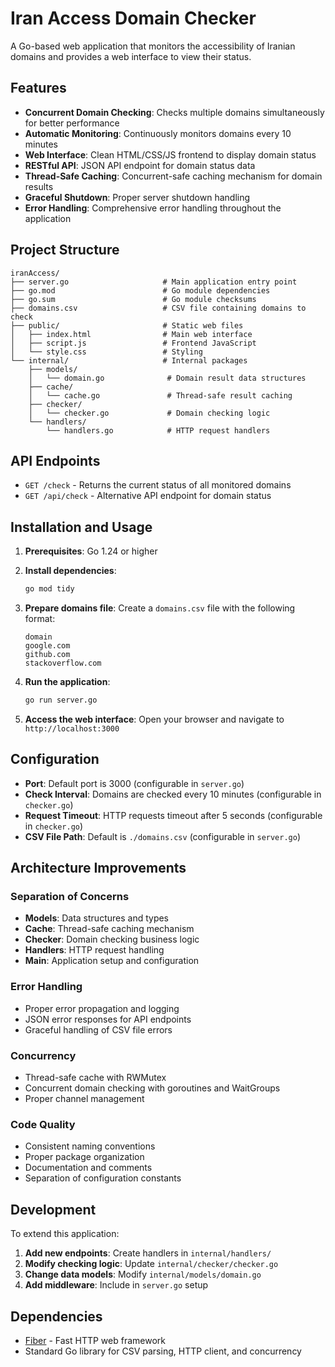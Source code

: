 # Iran Access Domain Checker

A Go-based web application that monitors the accessibility of Iranian domains and provides a web interface to view their status.

## Features

- **Concurrent Domain Checking**: Checks multiple domains simultaneously for better performance
- **Automatic Monitoring**: Continuously monitors domains every 10 minutes
- **Web Interface**: Clean HTML/CSS/JS frontend to display domain status
- **RESTful API**: JSON API endpoint for domain status data
- **Thread-Safe Caching**: Concurrent-safe caching mechanism for domain results
- **Graceful Shutdown**: Proper server shutdown handling
- **Error Handling**: Comprehensive error handling throughout the application

## Project Structure

```
iranAccess/
├── server.go                     # Main application entry point
├── go.mod                        # Go module dependencies
├── go.sum                        # Go module checksums
├── domains.csv                   # CSV file containing domains to check
├── public/                       # Static web files
│   ├── index.html                # Main web interface
│   ├── script.js                 # Frontend JavaScript
│   └── style.css                 # Styling
└── internal/                     # Internal packages
    ├── models/
    │   └── domain.go              # Domain result data structures
    ├── cache/
    │   └── cache.go               # Thread-safe result caching
    ├── checker/
    │   └── checker.go             # Domain checking logic
    └── handlers/
        └── handlers.go            # HTTP request handlers
```

## API Endpoints

- `GET /check` - Returns the current status of all monitored domains
- `GET /api/check` - Alternative API endpoint for domain status

## Installation and Usage

1. **Prerequisites**: Go 1.24 or higher

2. **Install dependencies**:
   ```bash
   go mod tidy
   ```

3. **Prepare domains file**:
   Create a `domains.csv` file with the following format:
   ```csv
   domain
   google.com
   github.com
   stackoverflow.com
   ```

4. **Run the application**:
   ```bash
   go run server.go
   ```

5. **Access the web interface**:
   Open your browser and navigate to `http://localhost:3000`

## Configuration

- **Port**: Default port is 3000 (configurable in `server.go`)
- **Check Interval**: Domains are checked every 10 minutes (configurable in `checker.go`)
- **Request Timeout**: HTTP requests timeout after 5 seconds (configurable in `checker.go`)
- **CSV File Path**: Default is `./domains.csv` (configurable in `server.go`)

## Architecture Improvements

### Separation of Concerns
- **Models**: Data structures and types
- **Cache**: Thread-safe caching mechanism
- **Checker**: Domain checking business logic
- **Handlers**: HTTP request handling
- **Main**: Application setup and configuration

### Error Handling
- Proper error propagation and logging
- JSON error responses for API endpoints
- Graceful handling of CSV file errors

### Concurrency
- Thread-safe cache with RWMutex
- Concurrent domain checking with goroutines and WaitGroups
- Proper channel management

### Code Quality
- Consistent naming conventions
- Proper package organization
- Documentation and comments
- Separation of configuration constants

## Development

To extend this application:

1. **Add new endpoints**: Create handlers in `internal/handlers/`
2. **Modify checking logic**: Update `internal/checker/checker.go`
3. **Change data models**: Modify `internal/models/domain.go`
4. **Add middleware**: Include in `server.go` setup

## Dependencies

- [Fiber](https://github.com/gofiber/fiber) - Fast HTTP web framework
- Standard Go library for CSV parsing, HTTP client, and concurrency
